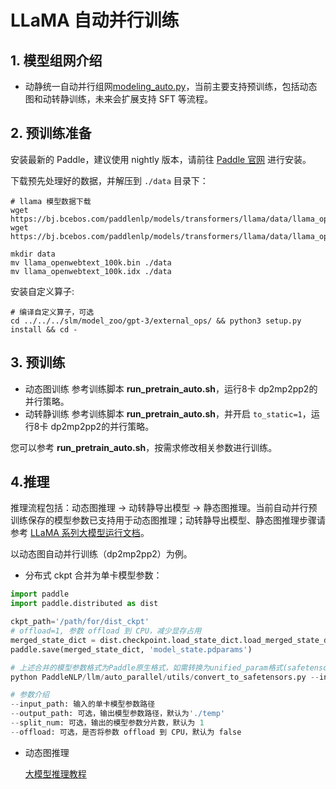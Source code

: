 # LLaMA 自动并行训练

## 1. 模型组网介绍

- 动静统一自动并行组网[modeling_auto.py](https://github.com/PaddlePaddle/PaddleNLP/blob/develop/paddlenlp/transformers/llama/modeling_auto.py)，当前主要支持预训练，包括动态图和动转静训练，未来会扩展支持 SFT 等流程。

## 2. 预训练准备

安装最新的 Paddle，建议使用 nightly 版本，请前往 [Paddle 官网](https://www.paddlepaddle.org.cn/install/quick?docurl=/documentation/docs/zh/develop/install/pip/linux-pip.html) 进行安装。

下载预先处理好的数据，并解压到 `./data` 目录下：
```shell
# llama 模型数据下载
wget https://bj.bcebos.com/paddlenlp/models/transformers/llama/data/llama_openwebtext_100k.bin
wget https://bj.bcebos.com/paddlenlp/models/transformers/llama/data/llama_openwebtext_100k.idx

mkdir data
mv llama_openwebtext_100k.bin ./data
mv llama_openwebtext_100k.idx ./data
```

安装自定义算子:
```shell
# 编译自定义算子，可选
cd ../../../slm/model_zoo/gpt-3/external_ops/ && python3 setup.py install && cd -

```
## 3. 预训练
- 动态图训练
参考训练脚本 **run_pretrain_auto.sh**，运行8卡 dp2mp2pp2的并行策略。
- 动转静训练
参考训练脚本 **run_pretrain_auto.sh**，并开启 `to_static=1`，运行8卡 dp2mp2pp2的并行策略。

您可以参考 **run_pretrain_auto.sh**，按需求修改相关参数进行训练。

## 4.推理
推理流程包括：动态图推理 -> 动转静导出模型 -> 静态图推理。当前自动并行预训练保存的模型参数已支持用于动态图推理；动转静导出模型、静态图推理步骤请参考 [LLaMA 系列大模型运行文档](https://github.com/PaddlePaddle/PaddleNLP/blob/develop/llm/docs/predict/llama.md)。

以动态图自动并行训练（dp2mp2pp2）为例。
- 分布式 ckpt 合并为单卡模型参数：

```python
import paddle
import paddle.distributed as dist

ckpt_path='/path/for/dist_ckpt'
# offload=1, 参数 offload 到 CPU，减少显存占用
merged_state_dict = dist.checkpoint.load_state_dict.load_merged_state_dict(ckpt_path, offload=1)
paddle.save(merged_state_dict, 'model_state.pdparams')

# 上述合并的模型参数格式为Paddle原生格式，如需转换为unified_param格式(safetensors)，可继续执行如下代码：
python PaddleNLP/llm/auto_parallel/utils/convert_to_safetensors.py --input_path input_path  [--output_path output_path] [--split_num split_num] [--offload offload]

# 参数介绍
--input_path: 输入的单卡模型参数路径
--output_path: 可选，输出模型参数路径，默认为'./temp'
--split_num: 可选，输出的模型参数分片数，默认为 1
--offload: 可选，是否将参数 offload 到 CPU，默认为 false
```

- 动态图推理

    [大模型推理教程](https://github.com/PaddlePaddle/PaddleNLP/blob/develop/llm/docs/predict/inference.md)
